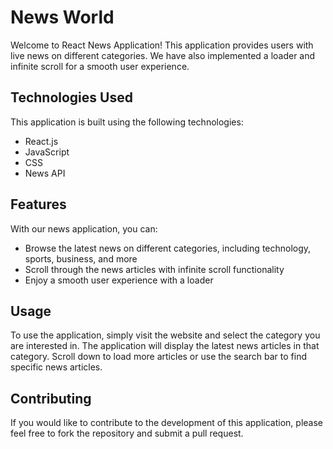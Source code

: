 # News World

Welcome to React News Application! This application provides users with live news on different categories. We have also implemented a loader and infinite scroll for a smooth user experience.

## Technologies Used

This application is built using the following technologies:

- React.js
- JavaScript
- CSS
- News API

## Features

With our news application, you can:

- Browse the latest news on different categories, including technology, sports, business, and more
- Scroll through the news articles with infinite scroll functionality
- Enjoy a smooth user experience with a loader

## Usage

To use the application, simply visit the website and select the category you are interested in. The application will display the latest news articles in that category. Scroll down to load more articles or use the search bar to find specific news articles.

## Contributing

If you would like to contribute to the development of this application, please feel free to fork the repository and submit a pull request.





